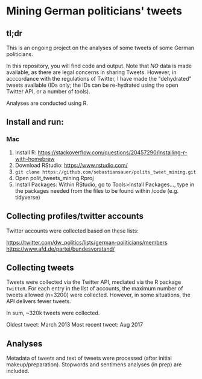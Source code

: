 Mining German politicians' tweets
=================================


## tl;dr

This is an ongoing project on the analyses of some tweets of some German politicians.

In this repository, you will find code and output. Note that *NO* data is made available, as there are legal concerns in sharing Tweets. However, in acccordance with the regulations of Twitter, I have made the "dehydrated" tweets available (IDs only; the IDs can be re-hydrated using the open Twitter API, or a number of tools).

Analyses are conducted using R.

## Install and run:
### Mac
1. Install R: https://stackoverflow.com/questions/20457290/installing-r-with-homebrew
2. Download RStudio: https://www.rstudio.com/
3. `git clone https://github.com/sebastiansauer/polits_tweet_mining.git`
4. Open polit_tweets_mining.Rproj
5. Install Packages: Within RStudio, go to Tools>Install Packages…, type in the packages needed from the files to be found within /code (e.g. tidyverse)

## Collecting profiles/twitter accounts
Twitter accounts were collected based on these lists:

https://twitter.com/dw_politics/lists/german-politicians/members
https://www.afd.de/partei/bundesvorstand/

## Collecting tweets

Tweets were collected via the Twitter API, mediated via the R package `TwitteR`. For each entry in the list of accounts, the maximum number of tweets allowed (n=3200) were collected. However, in some situations, the API delivers fewer tweets.

In sum, ~320k tweets were collected.

Oldest tweet: March 2013
Most recent tweet: Aug 2017


## Analyses

Metadata of tweets and text of tweets were processed (after initial makeup/preparation). Stopwords and sentimens analyses (in prep) are included.
